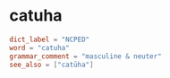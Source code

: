 # catuha

``` toml
dict_label = "NCPED"
word = "catuha"
grammar_comment = "masculine & neuter"
see_also = ["catūha"]
```

